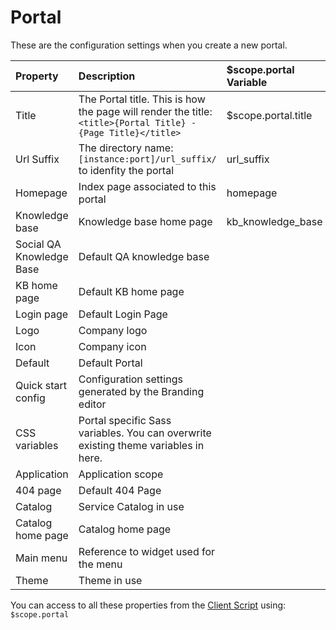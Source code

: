 # Portal

These are the configuration settings when you create a new portal.

| Property | Description | $scope.portal Variable
| :------ | :----------- | :----------- |
| Title   | The Portal title. This is how the page will render the title: `<title>{Portal Title} - {Page Title}</title>` | $scope.portal.title |
| Url Suffix | The directory name: `[instance:port]/url_suffix/` to idenfity the portal | url_suffix |
| Homepage    | Index page associated to this portal | homepage |
| Knowledge base | Knowledge base home page |kb_knowledge_base |
| Social QA Knowledge Base| Default QA knowledge base | |
| KB home page | Default KB home page  | |
| Login page| Default Login Page | |
| Logo | Company logo | |
| Icon| Company icon | |
| Default | Default Portal | |
| Quick start config | Configuration settings generated by the Branding editor | |
| CSS variables | Portal specific Sass variables. You can overwrite existing theme variables in here.  | |
| Application| Application scope | |
| 404 page| Default 404 Page | |
| Catalog| Service Catalog in use | |
| Catalog home page | Catalog home page | |
| Main menu | Reference to widget used for the menu | |
| Theme| Theme in use | |

You can access to all these properties from the [Client Script](widget_client_script.md) using: `$scope.portal`
